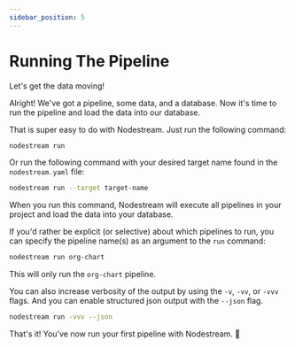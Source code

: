 ```yaml
---
sidebar_position: 5
---
```


# Running The Pipeline

Let's get the data moving!

Alright! We've got a pipeline, some data, and a database. Now it's time to run the pipeline and load the data into our database.

That is super easy to do with Nodestream. Just run the following command:

```bash
nodestream run
```

Or run the following command with your desired target name found in the `nodestream.yaml` file:
```bash
nodestream run --target target-name
```

When you run this command, Nodestream will execute all pipelines in your project and load the data into your database.

If you'd rather be explicit (or selective) about which pipelines to run, you can specify the pipeline name(s) as an argument to the `run` command:

```bash
nodestream run org-chart
```

This will only run the `org-chart` pipeline.

You can also increase verbosity of the output by using the `-v`, `-vv`, or `-vvv` flags.
And you can enable structured json output with the `--json` flag.

```bash
nodestream run -vvv --json
```

That's it! You've now run your first pipeline with Nodestream. 🎉
